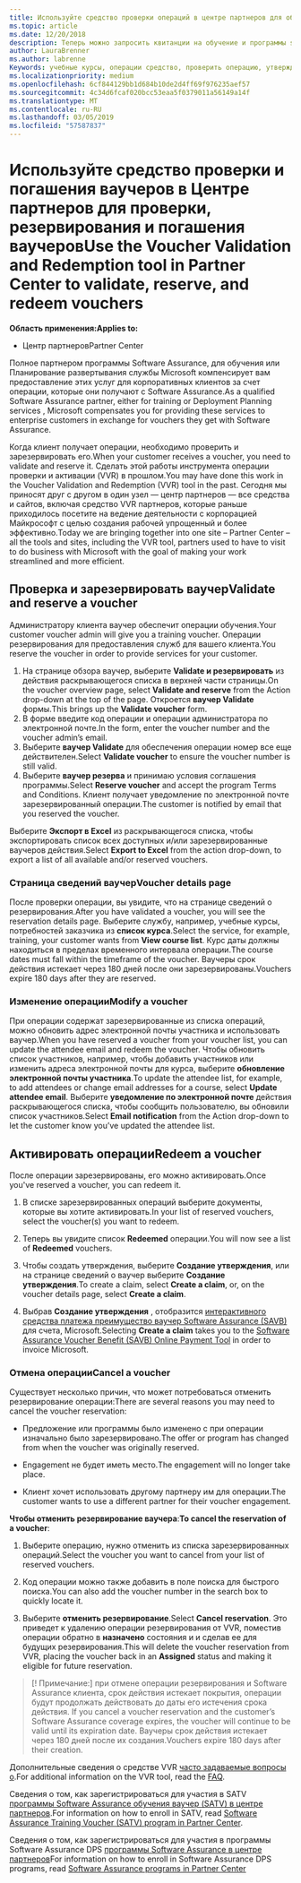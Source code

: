 ```yaml
---
title: Используйте средство проверки операций в центре партнеров для обучения и других операций | Центр партнеров
ms.topic: article
ms.date: 12/20/2018
description: Теперь можно запросить квитанции на обучение и программы software assurance в центре партнеров
author: LauraBrenner
ms.author: labrenne
Keywords: учебные курсы, операции средство, проверить операцию, утверждения программы software assurance, DPS, SATV
ms.localizationpriority: medium
ms.openlocfilehash: 6cf844129bb1d684b10de2d4ff69f976235aef57
ms.sourcegitcommit: 4c34d6fcaf020bcc53eaa5f0379011a56149a14f
ms.translationtype: MT
ms.contentlocale: ru-RU
ms.lasthandoff: 03/05/2019
ms.locfileid: "57587837"
---
```

# <a name="use-the-voucher-validation-and-redemption-tool-in-partner-center-to-validate-reserve-and-redeem-vouchers"></a><span data-ttu-id="3d778-104">Используйте средство проверки и погашения ваучеров в Центре партнеров для проверки, резервирования и погашения ваучеров</span><span class="sxs-lookup"><span data-stu-id="3d778-104">Use the Voucher Validation and Redemption tool in Partner Center to validate, reserve, and redeem vouchers</span></span> 

<span data-ttu-id="3d778-105">**Область применения:**</span><span class="sxs-lookup"><span data-stu-id="3d778-105">**Applies to:**</span></span>

- <span data-ttu-id="3d778-106">Центр партнеров</span><span class="sxs-lookup"><span data-stu-id="3d778-106">Partner Center</span></span>

<span data-ttu-id="3d778-107">Полное партнером программы Software Assurance, для обучения или Планирование развертывания службы Microsoft компенсирует вам предоставление этих услуг для корпоративных клиентов за счет операции, которые они получают с Software Assurance.</span><span class="sxs-lookup"><span data-stu-id="3d778-107">As a qualified Software Assurance partner, either for training or Deployment Planning services , Microsoft compensates you for providing these services to enterprise customers in exchange for vouchers they get with Software Assurance.</span></span>

<span data-ttu-id="3d778-108">Когда клиент получает операции, необходимо проверить и зарезервировать его.</span><span class="sxs-lookup"><span data-stu-id="3d778-108">When your customer receives a voucher, you need to validate and reserve it.</span></span> <span data-ttu-id="3d778-109">Сделать этой работы инструмента операции проверки и активации (VVR) в прошлом.</span><span class="sxs-lookup"><span data-stu-id="3d778-109">You may have done this work in the Voucher Validation and Redemption (VVR) tool in the past.</span></span> <span data-ttu-id="3d778-110">Сегодня мы приносят друг с другом в один узел — центр партнеров — все средства и сайтов, включая средство VVR партнеров, которые раньше приходилось посетите на ведение деятельности с корпорацией Майкрософт с целью создания рабочей упрощенный и более эффективно.</span><span class="sxs-lookup"><span data-stu-id="3d778-110">Today we are bringing together into one site – Partner Center – all the tools and sites, including the VVR tool, partners used to have to visit to do business with Microsoft with the goal of making your work streamlined and more efficient.</span></span>

## <a name="validate-and-reserve-a-voucher"></a><span data-ttu-id="3d778-111">Проверка и зарезервировать ваучер</span><span class="sxs-lookup"><span data-stu-id="3d778-111">Validate and reserve a voucher</span></span>

<span data-ttu-id="3d778-112">Администратору клиента ваучер обеспечит операции обучения.</span><span class="sxs-lookup"><span data-stu-id="3d778-112">Your customer voucher admin will give you a training voucher.</span></span> <span data-ttu-id="3d778-113">Операции резервирования для предоставления служб для вашего клиента.</span><span class="sxs-lookup"><span data-stu-id="3d778-113">You reserve the voucher in order to provide services for your customer.</span></span>

1. <span data-ttu-id="3d778-114">На странице обзора ваучер, выберите **Validate и резервировать** из действия раскрывающегося списка в верхней части страницы.</span><span class="sxs-lookup"><span data-stu-id="3d778-114">On the voucher overview page, select **Validate and reserve** from the Action drop-down at the top of the page.</span></span> <span data-ttu-id="3d778-115">Откроется **ваучер Validate** формы.</span><span class="sxs-lookup"><span data-stu-id="3d778-115">This brings up the **Validate voucher** form.</span></span>
2. <span data-ttu-id="3d778-116">В форме введите код операции и операции администратора по электронной почте.</span><span class="sxs-lookup"><span data-stu-id="3d778-116">In the form, enter the voucher number and the voucher admin’s email.</span></span>
3. <span data-ttu-id="3d778-117">Выберите **ваучер Validate** для обеспечения операции номер все еще действителен.</span><span class="sxs-lookup"><span data-stu-id="3d778-117">Select **Validate voucher** to ensure the voucher number is still valid.</span></span>
4. <span data-ttu-id="3d778-118">Выберите **ваучер резерва** и принимаю условия соглашения программы.</span><span class="sxs-lookup"><span data-stu-id="3d778-118">Select **Reserve voucher** and accept the program Terms and Conditions.</span></span> <span data-ttu-id="3d778-119">Клиент получает уведомление по электронной почте зарезервированный операции.</span><span class="sxs-lookup"><span data-stu-id="3d778-119">The customer is notified by email that you reserved the voucher.</span></span>

<span data-ttu-id="3d778-120">Выберите **Экспорт в Excel** из раскрывающегося списка, чтобы экспортировать список всех доступных и/или зарезервированные ваучеров действия.</span><span class="sxs-lookup"><span data-stu-id="3d778-120">Select **Export to Excel** from the action drop-down, to export a list of all available and/or reserved vouchers.</span></span>

### <a name="voucher-details-page"></a><span data-ttu-id="3d778-121">Страница сведений ваучер</span><span class="sxs-lookup"><span data-stu-id="3d778-121">Voucher details page</span></span>

<span data-ttu-id="3d778-122">После проверки операции, вы увидите, что на странице сведений о резервирования.</span><span class="sxs-lookup"><span data-stu-id="3d778-122">After you have validated a voucher, you will see the reservation details page.</span></span> <span data-ttu-id="3d778-123">Выберите службу, например, учебные курсы, потребностей заказчика из **список курса**.</span><span class="sxs-lookup"><span data-stu-id="3d778-123">Select the service, for example, training, your customer wants from **View course list**.</span></span>
<span data-ttu-id="3d778-124">Курс даты должны находиться в пределах временного интервала операции.</span><span class="sxs-lookup"><span data-stu-id="3d778-124">The course dates must fall within the timeframe of the voucher.</span></span> <span data-ttu-id="3d778-125">Ваучеры срок действия истекает через 180 дней после они зарезервированы.</span><span class="sxs-lookup"><span data-stu-id="3d778-125">Vouchers expire 180 days after they are reserved.</span></span>

### <a name="modify-a-voucher"></a><span data-ttu-id="3d778-126">Изменение операции</span><span class="sxs-lookup"><span data-stu-id="3d778-126">Modify a voucher</span></span>

<span data-ttu-id="3d778-127">При операции содержат зарезервированные из списка операций, можно обновить адрес электронной почты участника и использовать ваучер.</span><span class="sxs-lookup"><span data-stu-id="3d778-127">When you have reserved a voucher from your voucher list, you can update the attendee email and redeem the voucher.</span></span> <span data-ttu-id="3d778-128">Чтобы обновить список участников, например, чтобы добавить участников или изменить адреса электронной почты для курса, выберите **обновление электронной почты участника**.</span><span class="sxs-lookup"><span data-stu-id="3d778-128">To update the attendee list, for example, to add attendees or change email addresses for a course, select **Update attendee email**.</span></span> <span data-ttu-id="3d778-129">Выберите **уведомление по электронной почте** действия раскрывающегося списка, чтобы сообщить пользователю, вы обновили список участников.</span><span class="sxs-lookup"><span data-stu-id="3d778-129">Select **Email notification** from the Action drop-down to let the customer know you’ve updated the attendee list.</span></span>

## <a name="redeem-a-voucher"></a><span data-ttu-id="3d778-130">Активировать операции</span><span class="sxs-lookup"><span data-stu-id="3d778-130">Redeem a voucher</span></span>

<span data-ttu-id="3d778-131">После операции зарезервированы, его можно активировать.</span><span class="sxs-lookup"><span data-stu-id="3d778-131">Once you've reserved a voucher, you can redeem it.</span></span> 

1. <span data-ttu-id="3d778-132">В списке зарезервированных операций выберите документы, которые вы хотите активировать.</span><span class="sxs-lookup"><span data-stu-id="3d778-132">In your list of reserved vouchers, select the voucher(s) you want to redeem.</span></span> 
2. <span data-ttu-id="3d778-133">Теперь вы увидите список **Redeemed** операции.</span><span class="sxs-lookup"><span data-stu-id="3d778-133">You will now see a list of **Redeemed** vouchers.</span></span>

4. <span data-ttu-id="3d778-134">Чтобы создать утверждения, выберите **Создание утверждения**, или на странице сведений о ваучер выберите **Создание утверждения**.</span><span class="sxs-lookup"><span data-stu-id="3d778-134">To create a claim, select **Create a claim**, or, on the voucher details page, select **Create a claim**.</span></span>

5. <span data-ttu-id="3d778-135">Выбрав **Создание утверждения** , отобразится [интерактивного средства платежа преимущество ваучер Software Assurance (SAVB)](https://planningservices.partners.extranet.microsoft.com/en/Pages/getpaid.aspx) для счета, Microsoft.</span><span class="sxs-lookup"><span data-stu-id="3d778-135">Selecting **Create a claim** takes you to the [Software Assurance Voucher Benefit (SAVB) Online Payment Tool](https://planningservices.partners.extranet.microsoft.com/en/Pages/getpaid.aspx) in order to invoice Microsoft.</span></span>


### <a name="cancel-a-voucher"></a><span data-ttu-id="3d778-136">Отмена операции</span><span class="sxs-lookup"><span data-stu-id="3d778-136">Cancel a voucher</span></span>

<span data-ttu-id="3d778-137">Существует несколько причин, что может потребоваться отменить резервирование операции:</span><span class="sxs-lookup"><span data-stu-id="3d778-137">There are several reasons you may need to cancel the voucher reservation:</span></span>

- <span data-ttu-id="3d778-138">Предложение или программы было изменено с при операции изначально было зарезервировано.</span><span class="sxs-lookup"><span data-stu-id="3d778-138">The offer or program has changed from when the voucher was originally reserved.</span></span>

- <span data-ttu-id="3d778-139">Engagement не будет иметь место.</span><span class="sxs-lookup"><span data-stu-id="3d778-139">The engagement will no longer take place.</span></span>

- <span data-ttu-id="3d778-140">Клиент хочет использовать другому партнеру им для операции.</span><span class="sxs-lookup"><span data-stu-id="3d778-140">The customer wants to use a different partner for their voucher engagement.</span></span>

<span data-ttu-id="3d778-141">**Чтобы отменить резервирование ваучера**:</span><span class="sxs-lookup"><span data-stu-id="3d778-141">**To cancel the reservation of a voucher**:</span></span>

1. <span data-ttu-id="3d778-142">Выберите операцию, нужно отменить из списка зарезервированных операций.</span><span class="sxs-lookup"><span data-stu-id="3d778-142">Select the voucher you want to cancel from your list of reserved vouchers.</span></span>

2. <span data-ttu-id="3d778-143">Код операции можно также добавить в поле поиска для быстрого поиска.</span><span class="sxs-lookup"><span data-stu-id="3d778-143">You can also add the voucher number in the search box to quickly locate it.</span></span> 

3. <span data-ttu-id="3d778-144">Выберите **отменить резервирование**.</span><span class="sxs-lookup"><span data-stu-id="3d778-144">Select **Cancel reservation**.</span></span> <span data-ttu-id="3d778-145">Это приведет к удалению операции резервирования от VVR, поместив операции обратно в **назначено** состояния и и сделав ее для будущих резервирования.</span><span class="sxs-lookup"><span data-stu-id="3d778-145">This will delete the voucher reservation from VVR, placing the voucher back in an **Assigned** status and making it eligible for future reservation.</span></span>

>[! Примечание:]<span data-ttu-id="3d778-146"> при отмене операции резервирования и Software Assurance клиента, срок действия истекает покрытия, операции будут продолжать действовать до даты его истечения срока действия.</span><span class="sxs-lookup"><span data-stu-id="3d778-146"> If you cancel a voucher reservation and the customer’s Software Assurance coverage expires, the voucher will continue to be valid until its expiration date.</span></span> <span data-ttu-id="3d778-147">Ваучеры срок действия истекает через 180 дней после их создания.</span><span class="sxs-lookup"><span data-stu-id="3d778-147">Vouchers expire 180 days after their creation.</span></span>

<span data-ttu-id="3d778-148">Дополнительные сведения о средстве VVR [часто задаваемые вопросы о](vvr-faq.md).</span><span class="sxs-lookup"><span data-stu-id="3d778-148">For additional information on the VVR tool, read the [FAQ](vvr-faq.md).</span></span>

<span data-ttu-id="3d778-149">Сведения о том, как зарегистрироваться для участия в SATV [программы Software Assurance обучения ваучер (SATV) в центре партнеров](software-assurance-satv.md).</span><span class="sxs-lookup"><span data-stu-id="3d778-149">For information on how to enroll in SATV, read [Software Assurance Training Voucher (SATV) program in Partner Center](software-assurance-satv.md).</span></span>

<span data-ttu-id="3d778-150">Сведения о том, как зарегистрироваться для участия в программы Software Assurance DPS [программы Software Assurance в центре партнеров](software-assurance-dps.md)</span><span class="sxs-lookup"><span data-stu-id="3d778-150">For information on how to enroll in Software Assurance DPS programs, read [Software Assurance programs in Partner Center](software-assurance-dps.md)</span></span>

